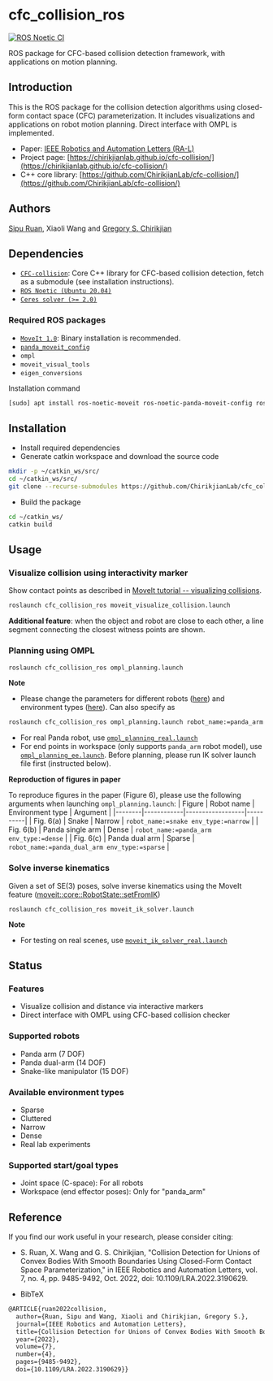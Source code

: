 # cfc_collision_ros
[![ROS Noetic CI](https://github.com/ChirikjianLab/cfc_collision_ros/actions/workflows/ros_noetic_ci.yml/badge.svg)](https://github.com/ChirikjianLab/cfc_collision_ros/actions/workflows/ros_noetic_ci.yml)

ROS package for CFC-based collision detection framework, with applications on motion planning.

## Introduction
This is the ROS package for the collision detection algorithms using closed-form contact space (CFC) parameterization. It includes visualizations and applications on robot motion planning. Direct interface with OMPL is implemented.

- Paper: [IEEE Robotics and Automation Letters (RA-L)](https://ieeexplore.ieee.org/document/9829274)
- Project page: [https://chirikjianlab.github.io/cfc-collision/](https://chirikjianlab.github.io/cfc-collision/)
- C++ core library: [https://github.com/ChirikjianLab/cfc-collision/](https://github.com/ChirikjianLab/cfc-collision/)

## Authors
[Sipu Ruan](https://ruansp.github.io), Xiaoli Wang and [Gregory S. Chirikjian](https://scholar.google.com/citations?user=qoIuyMoAAAAJ&hl=en)

## Dependencies
- [`CFC-collision`](https://github.com/ChirikjianLab/cfc-collision): Core C++ library for CFC-based collision detection, fetch as a submodule (see installation instructions).
- [`ROS Noetic (Ubuntu 20.04)`](https://www.ros.org/)
- [`Ceres solver (>= 2.0)`](http://ceres-solver.org/installation.html)

### Required ROS packages
- [`MoveIt 1.0`](https://moveit.ros.org/): Binary installation is recommended.
- [`panda_moveit_config`](https://github.com/ros-planning/panda_moveit_config)
- `ompl`
- `moveit_visual_tools`
- `eigen_conversions`

Installation command
```sh
[sudo] apt install ros-noetic-moveit ros-noetic-panda-moveit-config ros-noetic-ompl ros-noetic-moveit-visual-tools ros-noetic-eigen-conversions
```

## Installation
- Install required dependencies
- Generate catkin workspace and download the source code
```sh
mkdir -p ~/catkin_ws/src/
cd ~/catkin_ws/src/
git clone --recurse-submodules https://github.com/ChirikjianLab/cfc_collision_ros.git
```
- Build the package
```sh
cd ~/catkin_ws/
catkin build
```

## Usage
### Visualize collision using interactivity marker
Show contact points as described in [MoveIt tutorial -- visualizing collisions](https://ros-planning.github.io/moveit_tutorials/doc/visualizing_collisions/visualizing_collisions_tutorial.html). 
```sh
roslaunch cfc_collision_ros moveit_visualize_collision.launch
```
**Additional feature**: when the object and robot are close to each other, a line segment connecting the closest witness points are shown.

### Planning using OMPL
```sh
roslaunch cfc_collision_ros ompl_planning.launch
```
**Note**
- Please change the parameters for different robots ([here](/launch/ompl_planning.launch#L4)) and environment types ([here](/launch/ompl_planning.launch#L5)). Can also specify as
```sh
roslaunch cfc_collision_ros ompl_planning.launch robot_name:=panda_arm env_type:=sparse
```
- For real Panda robot, use [`ompl_planning_real.launch`](/launch/ompl_planning_real.launch)
- For end points in workspace (only supports `panda_arm` robot model), use [`ompl_planning_ee.launch`](/launch/ompl_planning_ee.launch). Before planning, please run IK solver launch file first (instructed below).

**Reproduction of figures in paper**

To reproduce figures in the paper (Figure 6), please use the following arguments when launching `ompl_planning.launch`:
| Figure | Robot name | Environment type | Argument |
|--------|------------|------------------|----------|
| Fig. 6(a) | Snake | Narrow | `robot_name:=snake env_type:=narrow` |
| Fig. 6(b) | Panda single arm | Dense | `robot_name:=panda_arm env_type:=dense` |
| Fig. 6(c) | Panda dual arm | Sparse | `robot_name:=panda_dual_arm env_type:=sparse` |

### Solve inverse kinematics
Given a set of SE(3) poses, solve inverse kinematics using the MoveIt feature ([moveit::core::RobotState::setFromIK](http://docs.ros.org/en/indigo/api/moveit_core/html/classmoveit_1_1core_1_1RobotState.html#ab816880027ef7e63bbdef22a0497cc78))
```
roslaunch cfc_collision_ros moveit_ik_solver.launch
```
**Note**
- For testing on real scenes, use [`moveit_ik_solver_real.launch`](/launch/moveit_ik_solver_real.launch)

## Status
### Features
- Visualize collision and distance via interactive markers
- Direct interface with OMPL using CFC-based collision checker

### Supported robots
- Panda arm (7 DOF)
- Panda dual-arm (14 DOF)
- Snake-like manipulator (15 DOF)

### Available environment types
- Sparse
- Cluttered
- Narrow
- Dense
- Real lab experiments

### Supported start/goal types
- Joint space (C-space): For all robots
- Workspace (end effector poses): Only for "panda_arm"

## Reference
If you find our work useful in your research, please consider citing:

- S. Ruan, X. Wang and G. S. Chirikjian, "Collision Detection for Unions of Convex Bodies With Smooth Boundaries Using Closed-Form Contact Space Parameterization," in IEEE Robotics and Automation Letters, vol. 7, no. 4, pp. 9485-9492, Oct. 2022, doi: 10.1109/LRA.2022.3190629.

- BibTeX
```tex
@ARTICLE{ruan2022collision,
  author={Ruan, Sipu and Wang, Xiaoli and Chirikjian, Gregory S.},
  journal={IEEE Robotics and Automation Letters}, 
  title={Collision Detection for Unions of Convex Bodies With Smooth Boundaries Using Closed-Form Contact Space Parameterization}, 
  year={2022},
  volume={7},
  number={4},
  pages={9485-9492},
  doi={10.1109/LRA.2022.3190629}}
```
